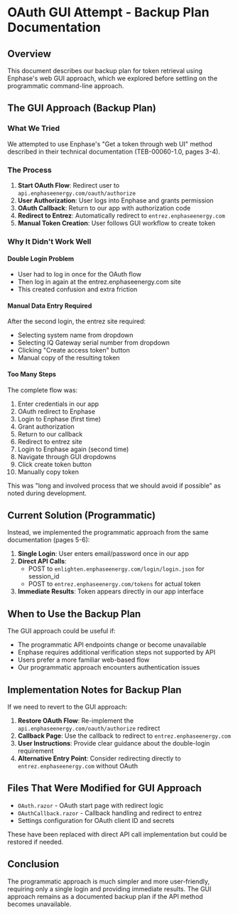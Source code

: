 # OAuth GUI Attempt - Backup Plan Documentation

## Overview
This document describes our backup plan for token retrieval using Enphase's web GUI approach, which we explored before settling on the programmatic command-line approach.

## The GUI Approach (Backup Plan)

### What We Tried
We attempted to use Enphase's "Get a token through web UI" method described in their technical documentation (TEB-00060-1.0, pages 3-4).

### The Process
1. **Start OAuth Flow**: Redirect user to `api.enphaseenergy.com/oauth/authorize`
2. **User Authorization**: User logs into Enphase and grants permission
3. **OAuth Callback**: Return to our app with authorization code
4. **Redirect to Entrez**: Automatically redirect to `entrez.enphaseenergy.com`
5. **Manual Token Creation**: User follows GUI workflow to create token

### Why It Didn't Work Well

#### Double Login Problem
- User had to log in once for the OAuth flow
- Then log in again at the entrez.enphaseenergy.com site
- This created confusion and extra friction

#### Manual Data Entry Required
After the second login, the entrez site required:
- Selecting system name from dropdown
- Selecting IQ Gateway serial number from dropdown  
- Clicking "Create access token" button
- Manual copy of the resulting token

#### Too Many Steps
The complete flow was:
1. Enter credentials in our app
2. OAuth redirect to Enphase
3. Login to Enphase (first time)
4. Grant authorization
5. Return to our callback
6. Redirect to entrez site
7. Login to Enphase again (second time)
8. Navigate through GUI dropdowns
9. Click create token button
10. Manually copy token

This was "long and involved process that we should avoid if possible" as noted during development.

## Current Solution (Programmatic)
Instead, we implemented the programmatic approach from the same documentation (pages 5-6):

1. **Single Login**: User enters email/password once in our app
2. **Direct API Calls**: 
   - POST to `enlighten.enphaseenergy.com/login/login.json` for session_id
   - POST to `entrez.enphaseenergy.com/tokens` for actual token
3. **Immediate Results**: Token appears directly in our app interface

## When to Use the Backup Plan
The GUI approach could be useful if:
- The programmatic API endpoints change or become unavailable
- Enphase requires additional verification steps not supported by API
- Users prefer a more familiar web-based flow
- Our programmatic approach encounters authentication issues

## Implementation Notes for Backup Plan
If we need to revert to the GUI approach:

1. **Restore OAuth Flow**: Re-implement the `api.enphaseenergy.com/oauth/authorize` redirect
2. **Callback Page**: Use the callback to redirect to `entrez.enphaseenergy.com`
3. **User Instructions**: Provide clear guidance about the double-login requirement
4. **Alternative Entry Point**: Consider redirecting directly to `entrez.enphaseenergy.com` without OAuth

## Files That Were Modified for GUI Approach
- `OAuth.razor` - OAuth start page with redirect logic
- `OAuthCallback.razor` - Callback handling and redirect to entrez
- Settings configuration for OAuth client ID and secrets

These have been replaced with direct API call implementation but could be restored if needed.

## Conclusion
The programmatic approach is much simpler and more user-friendly, requiring only a single login and providing immediate results. The GUI approach remains as a documented backup plan if the API method becomes unavailable.